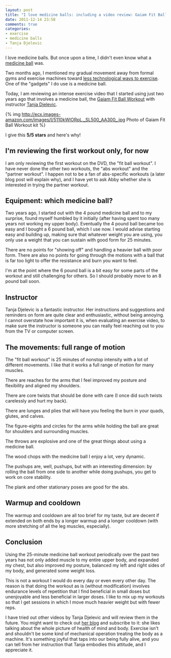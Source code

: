 ```yaml
---
layout: post
title: "I love medicine balls: including a video review: Gaiam Fit Ball Workout"
date: 2011-12-14 23:58
comments: true
categories:
- exercise
- medicine balls
- Tanja Djelevic
---
```

I love medicine balls. But once upon a time, I didn't even know what a [medicine ball](http://en.wikipedia.org/wiki/Medicine_ball) was.

Two months ago, I mentioned my gradual movement away from formal gyms and exercise machines toward [less technological ways to exercise](/blog/2011/10/17/the-joys-of-convict-conditioning-bodyweight-exercising/). One of the "gadgets" I do use is a medicine ball.

Today, I am reviewing an intense exercise video that I started using just two years ago that involves a medicine ball, the [Gaiam Fit Ball Workout](http://www.amazon.com/Gaiam-05-52846-Fit-Ball-Workout/dp/B0012K1BM8) with instructor [Tanja Djelevic](http://www.tanjadjelevic.com/).

{% img http://ecx.images-amazon.com/images/I/5110kWIORpL._SL500_AA300_.jpg Photo of Gaiam Fit Ball Workout kit %}

I give this **5/5 stars** and here's why!

<!--more-->

## I'm reviewing the first workout only, for now

I am only reviewing the first workout on the DVD, the "fit ball workout". I have never done the other two workouts, the "abs workout" and the "partner workout". I happen not to be a fan of abs-specific workouts (a later blog post will explain why), and I have yet to ask Abby whether she is interested in trying the partner workout.

## Equipment: which medicine ball?

Two years ago, I started out with the 4 pound medicine ball and to my surprise, found myself humbled by it initially (after having spent too many years not working my upper body). Eventually the 4 pound ball became too easy and I bought a 6 pound ball, which I use now. I would advise starting easy and building up, making sure that whatever weight you are using, you only use a weight that you can sustain with good form for 25 minutes.

There are no points for "showing off" and handling a heavier ball with poor form. There are also no points for going through the motions with a ball that is far too light to offer the resistance and burn you want to feel.

I'm at the point where the 6 pound ball is a bit easy for some parts of the workout and still challenging for others. So I should probably move to an 8 pound ball soon.

## Instructor

Tanja Djelevic is a fantastic instructor. Her instructions and suggestions and reminders on form are quite clear and enthusiastic, without being annoying. I cannot overstate how important it is, when evaluating an exercise video, to make sure the instructor is someone you can really feel reaching out to you from the TV or computer screen.

## The movements: full range of motion

The "fit ball workout" is 25 minutes of nonstop intensity with a lot of different movements. I like that it works a full range of motion for many muscles. 

There are reaches for the arms that I feel improved my posture and flexibility and aligned my shoulders.

There are core twists that should be done with care (I once did such twists carelessly and hurt my back).

There are lunges and plies that will have you feeling the burn in your quads, glutes, and calves.

The figure-eights and circles for the arms while holding the ball are great for shoulders and surrounding muscles.

The throws are explosive and one of the great things about using a medicine ball.

The wood chops with the medicine ball I enjoy a lot, very dynamic.

The pushups are, well, pushups, but with an interesting dimension: by rolling the ball from one side to another while doing pushups, you get to work on core stability.

The plank and other stationary poses are good for the abs.

## Warmup and cooldown

The warmup and cooldown are all too brief for my taste, but are decent if extended on both ends by a longer warmup and a longer cooldown (with more stretching of all the leg muscles, especially).

## Conclusion

Using the 25-minute medicine ball workout periodically over the past two years has not only added muscle to my entire upper body, and expanded my chest, but also improved my posture, balanced my left and right sides of my body, and generated some weight loss.

This is not a workout I would do every day or even every other day. The reason is that doing the workout as is (without modification) involves endurance levels of repetition that I find beneficial in small doses but unenjoyable and less beneficial in larger doses. I like to mix up my workouts so that I get sessions in which I move much heavier weight but with fewer reps.

I have tried out other videos by Tanja Djelevic and will review them in the future. You might want to check out [her blog](http://tanjadjelevic.com/blog/) and subscribe to it: she likes talking about the whole picture of health of mind and body. Exercise isn't and shouldn't be some kind of mechanical operation treating the body as a machine. It's something joyful that taps into our being fully alive, and you can tell from her instruction that Tanja embodies this attitude, and I appreciate it.
